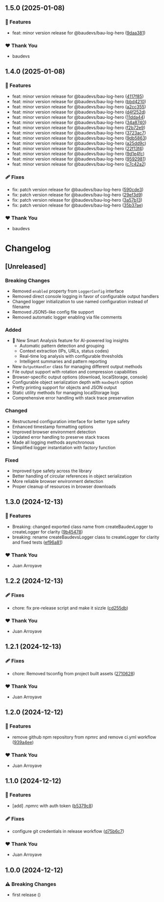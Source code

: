 ## 1.5.0 (2025-01-08)

### 🚀 Features

- feat: minor version release for @baudevs/bau-log-hero ([9daa381](https://github.com/baudevs/baudevs-oss-monorepo/commit/9daa381))

### ❤️ Thank You

- baudevs

## 1.4.0 (2025-01-08)

### 🚀 Features

- feat: minor version release for @baudevs/bau-log-hero ([4117f85](https://github.com/baudevs/baudevs-oss-monorepo/commit/4117f85))
- feat: minor version release for @baudevs/bau-log-hero ([bbd4210](https://github.com/baudevs/baudevs-oss-monorepo/commit/bbd4210))
- feat: minor version release for @baudevs/bau-log-hero ([a2cc355](https://github.com/baudevs/baudevs-oss-monorepo/commit/a2cc355))
- feat: minor version release for @baudevs/bau-log-hero ([d4f252d](https://github.com/baudevs/baudevs-oss-monorepo/commit/d4f252d))
- feat: minor version release for @baudevs/bau-log-hero ([11dda44](https://github.com/baudevs/baudevs-oss-monorepo/commit/11dda44))
- feat: minor version release for @baudevs/bau-log-hero ([34a8740](https://github.com/baudevs/baudevs-oss-monorepo/commit/34a8740))
- feat: minor version release for @baudevs/bau-log-hero ([f2b72e9](https://github.com/baudevs/baudevs-oss-monorepo/commit/f2b72e9))
- feat: minor version release for @baudevs/bau-log-hero ([3723ac7](https://github.com/baudevs/baudevs-oss-monorepo/commit/3723ac7))
- feat: minor version release for @baudevs/bau-log-hero ([9db5863](https://github.com/baudevs/baudevs-oss-monorepo/commit/9db5863))
- feat: minor version release for @baudevs/bau-log-hero ([a25dd9c](https://github.com/baudevs/baudevs-oss-monorepo/commit/a25dd9c))
- feat: minor version release for @baudevs/bau-log-hero ([22f13f4](https://github.com/baudevs/baudevs-oss-monorepo/commit/22f13f4))
- feat: minor version release for @baudevs/bau-log-hero ([9d1e4fc](https://github.com/baudevs/baudevs-oss-monorepo/commit/9d1e4fc))
- feat: minor version release for @baudevs/bau-log-hero ([9592981](https://github.com/baudevs/baudevs-oss-monorepo/commit/9592981))
- feat: minor version release for @baudevs/bau-log-hero ([c7c42a2](https://github.com/baudevs/baudevs-oss-monorepo/commit/c7c42a2))

### 🩹 Fixes

- fix: patch version release for @baudevs/bau-log-hero ([590cde3](https://github.com/baudevs/baudevs-oss-monorepo/commit/590cde3))
- fix: patch version release for @baudevs/bau-log-hero ([29ef3d9](https://github.com/baudevs/baudevs-oss-monorepo/commit/29ef3d9))
- fix: patch version release for @baudevs/bau-log-hero ([3a57b13](https://github.com/baudevs/baudevs-oss-monorepo/commit/3a57b13))
- fix: patch version release for @baudevs/bau-log-hero ([35b37ae](https://github.com/baudevs/baudevs-oss-monorepo/commit/35b37ae))

### ❤️ Thank You

- baudevs

# Changelog

## [Unreleased]

### Breaking Changes

- Removed `enabled` property from `LoggerConfig` interface
- Removed direct console logging in favor of configurable output handlers
- Changed logger initialization to use named configuration instead of filename
- Removed JSON5-like config file support
- Removed automatic logger enabling via file comments

### Added

- 🧠 New Smart Analysis feature for AI-powered log insights
  - Automatic pattern detection and grouping
  - Context extraction (IPs, URLs, status codes)
  - Real-time log analysis with configurable thresholds
  - Intelligent summaries and pattern reporting
- New `OutputHandler` class for managing different output methods
- File output support with rotation and compression capabilities
- Browser-specific output options (download, localStorage, console)
- Configurable object serialization depth with `maxDepth` option
- Pretty printing support for objects and JSON output
- Static utility methods for managing localStorage logs
- Comprehensive error handling with stack trace preservation

### Changed

- Restructured configuration interface for better type safety
- Enhanced timestamp formatting options
- Improved browser environment detection
- Updated error handling to preserve stack traces
- Made all logging methods asynchronous
- Simplified logger instantiation with factory function

### Fixed

- Improved type safety across the library
- Better handling of circular references in object serialization
- More reliable browser environment detection
- Proper cleanup of resources in browser downloads

## 1.3.0 (2024-12-13)

### 🚀 Features

- Breaking: changed exported class name from createBaudevLogger to createLogger for clarity ([9b45478](https://github.com/baudevs/baudevs-oss-monorepo/commit/9b45478))
- breaking: rename createBaudevsLogger class to createLogger for clarity and fixed tests ([ef96a81](https://github.com/baudevs/baudevs-oss-monorepo/commit/ef96a81))

### ❤️ Thank You

- Juan Arroyave

## 1.2.2 (2024-12-13)

### 🩹 Fixes

- chore: fix pre-release script and make it sizzle ([cd255db](https://github.com/baudevs/baudevs-oss-monorepo/commit/cd255db))

### ❤️ Thank You

- Juan Arroyave

## 1.2.1 (2024-12-13)

### 🩹 Fixes

- chore: Removed tsconfig from project built assets ([2710628](https://github.com/baudevs/baudevs-oss-monorepo/commit/2710628))

### ❤️ Thank You

- Juan Arroyave

## 1.2.0 (2024-12-12)

### 🚀 Features

- remove github npm repository from npmrc and remove ci.yml workflow ([939a4ee](https://github.com/baudevs/baudevs-oss-monorepo/commit/939a4ee))

### ❤️ Thank You

- Juan Arroyave

## 1.1.0 (2024-12-12)

### 🚀 Features

- [add] .npmrc with auth token ([b5379c8](https://github.com/baudevs/baudevs-oss-monorepo/commit/b5379c8))

### 🩹 Fixes

- configure git credentials in release workflow ([d75b6c7](https://github.com/baudevs/baudevs-oss-monorepo/commit/d75b6c7))

### ❤️ Thank You

- Juan Arroyave

## 1.0.0 (2024-12-12)

### ⚠️  Breaking Changes

- first release ([](https://github.com/baudevs/baudevs-oss-monorepo/commit/))
